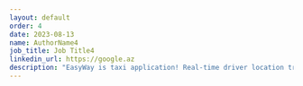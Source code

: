 ```yaml
---
layout: default
order: 4
date: 2023-08-13
name: AuthorName4
job_title: Job Title4
linkedin_url: https://google.az
description: "EasyWay is taxi application! Real-time driver location tracking, instant push notifications, get fare estimates, review ride history, and rate drivers for transparency. EasyWay Taxi app supports multiple languages."
---
```

